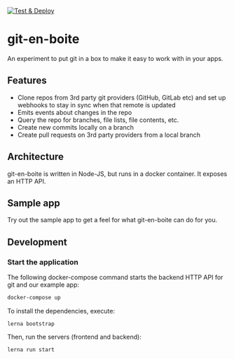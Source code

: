[![Test & Deploy](https://circleci.com/gh/SmartBear/git-en-boite/tree/master.svg?style=shield)](https://circleci.com/gh/smartbear/git-en-boite/tree/master)

# git-en-boite

An experiment to put git in a box to make it easy to work with in your apps.

## Features

* Clone repos from 3rd party git providers (GitHub, GitLab etc) and set up webhooks to stay in sync when that remote is updated
* Emits events about changes in the repo
* Query the repo for branches, file lists, file contents, etc.
* Create new commits locally on a branch
* Create pull requests on 3rd party providers from a local branch

## Architecture

git-en-boite is written in Node-JS, but runs in a docker container. It exposes an HTTP API.

## Sample app

Try out the sample app to get a feel for what git-en-boite can do for you.

## Development

### Start the application

The following docker-compose command starts the backend HTTP API for git and our
example app:

```bash
docker-compose up
```
To install the dependencies, execute:

```
lerna bootstrap
```

Then, run the servers (frontend and backend):

```
lerna run start
```
